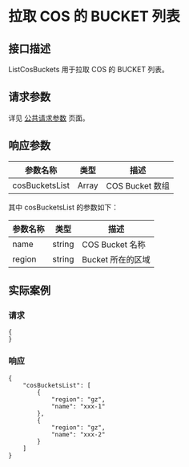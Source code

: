 # 拉取 COS 的 BUCKET 列表
## 接口描述
 ListCosBuckets 用于拉取 COS 的 BUCKET 列表。
## 请求参数
详见 [公共请求参数](https://cloud.tencent.com/document/api/214/4183)  页面。

## 响应参数


| 参数名称 | 类型 | 描述 |
|---------|---------|---------|
| cosBucketsList | Array | COS Bucket 数组 |

其中 cosBucketsList 的参数如下：

| 参数名称 | 类型 | 描述 |
|---------|---------|---------|
| name | string | COS Bucket 名称 |
| region | string | Bucket 所在的区域 |
## 实际案例
### 请求

```
{
}
```
### 响应

```
{
    "cosBucketsList": [
        {
            "region": "gz",
            "name": "xxx-1"
        },
        {
            "region": "gz",
            "name": "xxx-2"
        }
    ]
}
```


